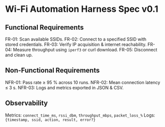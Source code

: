 # Wi-Fi Automation Harness Spec v0.1

## Functional Requirements
FR-01: Scan available SSIDs.
FR-02: Connect to a specified SSID with stored credentials.
FR-03: Verify IP acquisition & internet reachability.
FR-04: Measure throughput using `iperf3` or curl download.
FR-05: Disconnect and clean up.

## Non-Functional Requirements
NFR-01: Pass rate ≥ 95 % across 10 runs.
NFR-02: Mean connection latency ≤ 3 s.
NFR-03: Logs and metrics exported in JSON & CSV.

## Observability
Metrics: `connect_time_ms`, `rssi_dbm`, `throughput_mbps`, `packet_loss_%`
Logs: `{timestamp, ssid, action, result, error?}`
